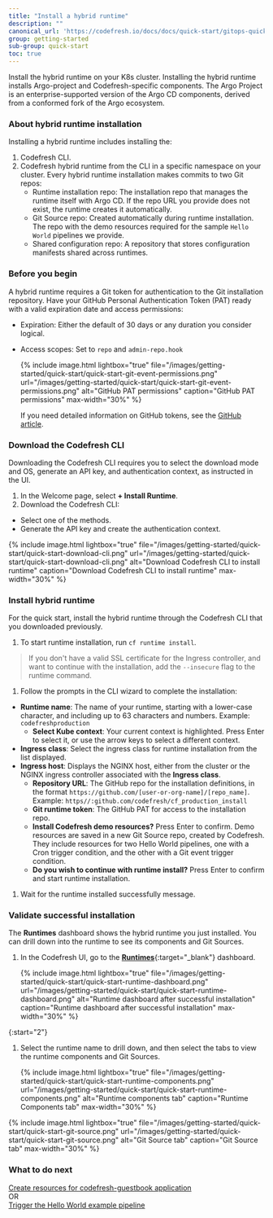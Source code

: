 ```yaml
---
title: "Install a hybrid runtime"
description: ""
canonical_url: 'https://codefresh.io/docs/docs/quick-start/gitops-quickstart/runtime/'
group: getting-started
sub-group: quick-start
toc: true
---
```



Install the hybrid runtime on your K8s cluster. Installing the hybrid runtime installs Argo-project and Codefresh-specific components. The Argo Project is an enterprise-supported version of the Argo CD components, derived from a conformed fork of the Argo ecosystem.

### About hybrid runtime installation
Installing a hybrid runtime includes installing the:  
1. Codefresh CLI.  
2. Codefresh hybrid runtime from the CLI in a specific namespace on your cluster. 
  Every hybrid runtime installation makes commits to two Git repos: 
   * Runtime installation repo: The installation repo that manages the runtime itself with Argo CD. If the repo URL you provide does not exist, the runtime creates it automatically.   
   * Git Source repo: Created automatically during runtime installation. The repo with the demo resources required for the sample `Hello World` pipelines we provide. 
   * Shared configuration repo: A repository that stores configuration manifests shared across runtimes.

### Before you begin
A hybrid runtime requires a Git token for authentication to the Git installation repository.
Have your GitHub Personal Authentication Token (PAT) ready with a valid expiration date and access permissions:
* Expiration: Either the default of 30 days or any duration you consider logical.
* Access scopes: Set to `repo` and `admin-repo.hook`

  {% include 
   image.html 
   lightbox="true" 
   file="/images/getting-started/quick-start/quick-start-git-event-permissions.png" 
   url="/images/getting-started/quick-start/quick-start-git-event-permissions.png" 
   alt="GitHub PAT permissions" 
   caption="GitHub PAT permissions"
   max-width="30%" 
   %}  

  If you need detailed information on GitHub tokens, see the [GitHub article](https://docs.github.com/en/authentication/keeping-your-account-and-data-secure/creating-a-personal-access-token).

### Download the Codefresh CLI
Downloading the Codefresh CLI requires you to select the download mode and OS, generate an API key, and authentication context, as instructed in the UI.
1. In the Welcome page, select **+ Install Runtime**.
1. Download the Codefresh CLI:
  * Select one of the methods. 
  * Generate the API key and create the authentication context. 

   {% include 
   image.html 
   lightbox="true" 
   file="/images/getting-started/quick-start/quick-start-download-cli.png" 
   url="/images/getting-started/quick-start/quick-start-download-cli.png"
   alt="Download Codefresh CLI to install runtime" 
   caption="Download Codefresh CLI to install runtime"
   max-width="30%" 
   %} 
### Install hybrid runtime
For the quick start, install the hybrid runtime through the Codefresh CLI that you downloaded previously. 

1. To start runtime installation, run `cf runtime install`.  
  >If you don't have a valid SSL certificate for the Ingress controller, and want to continue with the installation, add the `--insecure` flag to the runtime command. 
1. Follow the prompts in the CLI wizard to complete the installation:
  * **Runtime name**: The name of your runtime, starting with a lower-case character, and including up to 63 characters and numbers. Example: `codefreshproduction`
	* **Select Kube context**: Your current context is highlighted. Press Enter to select it, or use the arrow keys to select a different context. 
  * **Ingress class**: Select the ingress class for runtime installation from the list displayed. 
  * **Ingress host**: Displays the NGINX host, either from the cluster or the NGINX ingress controller associated with the **Ingress class**. 
	* **Repository URL**: The GitHub repo for the installation definitions, in the format `https://github.com/[user-or-org-name]/[repo_name]`. Example: `https//:github.com/codefresh/cf_production_install`
	* **Git runtime token**: The GitHub PAT for access to the installation repo.
	* **Install Codefresh demo resources?** Press Enter to confirm. Demo resources are saved in a new Git Source repo, created by Codefresh. They include resources for two Hello World pipelines, one with a Cron trigger condition, and the other with a Git event trigger condition.
	* **Do you wish to continue with runtime install?** Press Enter to confirm and start runtime installation.
1. Wait for the runtime installed successfully message.

### Validate successful installation 
The **Runtimes** dashboard shows the hybrid runtime you just installed. You can drill down into the runtime to see its components and Git Sources.   

1. In the Codefresh UI, go to the [**Runtimes**](https://g.codefresh.io/2.0/account-settings/runtimes){:target="\_blank"} dashboard.  

   {% include 
   image.html 
   lightbox="true" 
   file="/images/getting-started/quick-start/quick-start-runtime-dashboard.png" 
   url="/images/getting-started/quick-start/quick-start-runtime-dashboard.png"
   alt="Runtime dashboard after successful installation" 
   caption="Runtime dashboard after successful installation"
   max-width="30%" 
   %} 

{:start="2"}
1. Select the runtime name to drill down, and then select the tabs to view the runtime components and Git Sources.

     {% include 
   image.html 
   lightbox="true" 
   file="/images/getting-started/quick-start/quick-start-runtime-components.png" 
   url="/images/getting-started/quick-start/quick-start-runtime-components.png"
   alt="Runtime components tab" 
   caption="Runtime Components tab"
   max-width="30%" 
   %} 

  {% include 
   image.html 
   lightbox="true" 
   file="/images/getting-started/quick-start/quick-start-git-source.png" 
   url="/images/getting-started/quick-start/quick-start-git-source.png"
   alt="Git Source tab" 
   caption="Git Source tab"
   max-width="30%" 
   %} 

### What to do next
[Create resources for codefresh-guestbook application]({{site.baseurl}}/docs/getting-started/quick-start/create-app-specs)  
OR  
[Trigger the Hello World example pipeline]({{site.baseurl}}/docs/getting-started/quick-start/hello-world)
